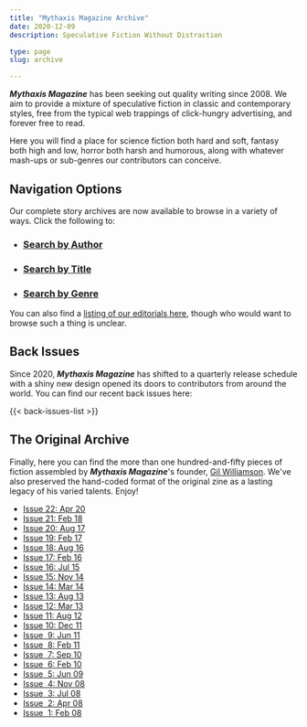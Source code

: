 ```yaml
---
title: "Mythaxis Magazine Archive"
date: 2020-12-09
description: Speculative Fiction Without Distraction

type: page
slug: archive

---
```


***Mythaxis Magazine*** has been seeking out quality writing since 2008. We aim to provide a mixture of  speculative fiction in classic and contemporary styles, free from the typical web trappings of click-hungry advertising, and forever free to read.

Here you will find a place for science fiction both hard and soft, fantasy both high and low, horror both harsh and humorous, along with whatever mash-ups or sub-genres our contributors can conceive.



## Navigation Options

Our complete story archives are now available to browse in a variety of ways. Click the following to:

- ### [Search by Author](./authors.html)

- ### [Search by Title](./catalogue.html)

- ### [Search by Genre](./genres.html)

You can also find a [listing of our editorials here](/editorials.html), though who would want to browse such a thing is unclear.



## Back Issues

Since 2020, ***Mythaxis Magazine*** has shifted to a quarterly release schedule with a shiny new design opened its doors to contributors from around the world. You can find our recent back issues here:

{{< back-issues-list >}}


## The Original Archive

Finally, here you can find the more than one hundred-and-fifty pieces of fiction assembled by ***Mythaxis Magazine***'s founder, [Gil Williamson](issue-22/editorial.html). We've also preserved the hand-coded format of the original zine as a lasting legacy of his varied talents. Enjoy!

- [Issue&nbsp;22: Apr 20](issue-22/index.html)
- [Issue&nbsp;21: Feb 18](indexissuev21.htm)
- [Issue&nbsp;20: Aug 17](indexissuev20.htm)
- [Issue&nbsp;19: Feb 17](indexissuev19.htm)
- [Issue&nbsp;18: Aug 16](indexissuev18.htm)
- [Issue&nbsp;17: Feb 16](indexissuev17.htm)
- [Issue&nbsp;16: Jul 15](indexissuev16.htm)
- [Issue&nbsp;15: Nov 14](indexissuev15.htm)
- [Issue&nbsp;14: Mar 14](indexissuev14.htm)
- [Issue&nbsp;13: Aug 13](indexissuev13.htm)
- [Issue&nbsp;12: Mar 13](indexissuev12.htm)
- [Issue&nbsp;11: Aug 12](indexissuev11.htm)
- [Issue&nbsp;10: Dec 11](indexissuev10.htm)
- [Issue&nbsp; 9: Jun 11](indexissue9.htm)
- [Issue&nbsp; 8: Feb 11](indexissue8.htm)
- [Issue&nbsp; 7: Sep 10](indexissue7.htm)
- [Issue&nbsp; 6: Feb 10](indexissue6.htm)
- [Issue&nbsp; 5: Jun 09](indexissue5.htm)
- [Issue&nbsp; 4: Nov 08](indexissue4.htm)
- [Issue&nbsp; 3: Jul 08](indexissue3.htm)
- [Issue&nbsp; 2: Apr 08](indexissue2.htm)
- [Issue&nbsp; 1: Feb 08](indexissue1.htm)
